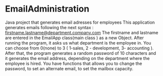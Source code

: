 # EmailAdministration
Java project that generates email adresses for employees
This application generates emails following the next syntax : firstname.lastname@department.company.com
The firstname and lastname are entered in the EmailApp class(main class ) as a new Object.
After running the program, it asks us what department is the employee in. You can choose from 0(none) to 3 ( 1-sales, 2 -  development, 3- accounting ).
After that, the program generates a random password of 10 characters and it generates the email address, depending on the department where the employee is hired.
You have functions that allows you to change the password, to set an alternate email, to set the mailbox capacity.
